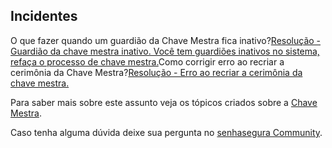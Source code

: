 ## Incidentes

O que fazer quando um guardião da Chave Mestra fica inativo?[Resolução \- Guardião da chave mestra inativo. Você tem guardiões inativos no sistema, refaça o processo de chave mestra.](https://community.senhasegura.io/t/incident-master-key-guargian-inactive-update-master-key-guardian-inactive-you-have-inactive-guardians-in-the-system-redo-the-master-key-process/1062)Como corrigir erro ao recriar a cerimônia da Chave Mestra?[Resolução \- Erro ao recriar a cerimônia da chave mestra.](https://community.senhasegura.io/t/error-recreating-master-key-ceremony/1018)  


  


  


  


  


Para saber mais sobre este assunto veja os tópicos criados sobre a [Chave Mestra](https://community.senhasegura.io/search?q=master%20key).

Caso tenha alguma dúvida deixe sua pergunta no [senhasegura Community](https://community.senhasegura.io/).

